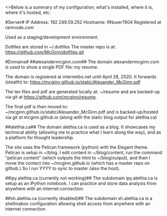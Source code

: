 <>Below is a summary of my configuration; what's installed, where it is, where it's hosted, etc.

#Server#
IP Address: 192.249.59.252
Hostname: RNuser7604
Registered at ramnode.com

Used as a staging/development environment.

Dotfiles are stored in ~/.dotfiles The master repo is at: https://github.com/McGinn/dotfiles.git


#Domains#
##alexandermcginn.com##
The domain alexandermcginn.com is used to show a single PDF file: my resume.

The domain is registered at internetbs.net until April 28, 2020. It forwards (stealth) to: https://mcginn.github.io/static/Alexander_McGinn.pdf

The tex files and pdf are generated locally at: ~/resume and are backed-up via git at https://github.com/mcginn/resume.

The final pdf is then moved to: ~/mcginn.github.io/static/Alexander_McGinn.pdf and is backed-up/hosted via git at mcginn.github.io (along with the static blog output for alethia.ca) 

##alethia.ca##
The domain alethia.ca is used as a blog. It showcases my technical ability (allowing me to practice what I learn along the way), and as a platform for thought leadership.

The site uses the Pelican framework (python) with the Elegant theme. Pelican is setup in ~/blog. I edit content in ~/blog/content, run the command "pelican content" (which outputs the html to ~/blog/output), and then I move the contect into ~/mcginn.github.io (which has a master repo on github.) So I run YYYY to sync to master (also the host).


##ipy.alethia.ca (currently not working)##
The subdomain ipy.alethia.ca is setup as an iPython notebook. I can practice and store data analysis from anywhere with an internet connection.

##sh.alethia.ca (currently disabled)##
The subdomain sh.alethia.ca is a shellinabox configuration allowing shell access from anywhere with an internet connection.
